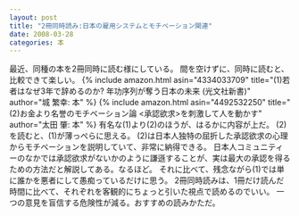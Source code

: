 ```yaml
---
layout: post
title: "2冊同時読み:日本の雇用システムとモチベーション関連"
date: 2008-03-28
categories: 本
---
```

最近、同種の本を2冊同時に読む様にしている。
間を空けずに、同時に読むと、比較できて楽しい。
{% include amazon.html asin="4334033709" title="(1)若者はなぜ3年で辞めるのか? 年功序列が奪う日本の未来 (光文社新書)" author="城 繁幸: 本" %}
{% include amazon.html asin="4492532250" title="(2)お金より名誉のモチベーション論 <承認欲求>を刺激して人を動かす" author="太田 肇: 本" %}
有名な(1)より(2)のほうが、はるかに内容が上だ。
(2)を読むと、(1)が薄っぺらに思える。
(2)は日本人独特の屈折した承認欲求の心理からモチベーションを説明していて、非常に納得できる。
日本人コミュニティーのなかでは承認欲求がないかのように謙遜することが、実は最大の承認を得るための方法だと解説してある。なるほど。
それに比べて、残念ながら(1)では単に誰かを悪者にして愚痴っているだけに思う。
2冊同時読みは、1冊だけ読んだ時間に比べて、それぞれを客観的にちょっと引いた視点で読めるのでいい。
一つの意見を盲信する危険性が減る。おすすめの読みかただ。
